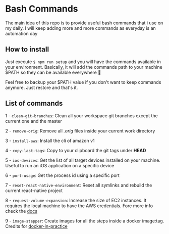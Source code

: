 # Bash Commands

The main idea of this repo is to provide useful bash commands that i use on my daily. I will keep adding
more and more commands as everyday is an automation day

## How to install

Just execute `$ npm run setup` and you will have the commands available in your environment. Basically, it will add the commands path to your machine \$PATH so they can be available everywhere :tada:

Feel free to backup your \$PATH value if you don't want to keep commands anymore. Just restore and that's it.

## List of commands

1 - `clean-git-branches`: Clean all your workspace git branches except the current one and the master

2 - `remove-orig`: Remove all _.orig_ files inside your current work directory

3 - `install-aws`: Install the cli of amazon v1

4 - `copy-last-tags`: Copy to your clipboard the git tags under **HEAD**

5 - `ios-devices`: Get the list of all target devices installed on your machine. Useful to run an iOS application on a specific device

6 - `port-usage`: Get the process id using a specific port

7 - `reset-react-native-environment`: Reset all symlinks and rebuild the current react-native project

8 - `request-volume-expansion`: Increase the size of EC2 instances. It requires the local machine to have the AWS credentials. Fore more info check the [docs](https://docs.aws.amazon.com/cli/latest/userguide/cli-chap-configure.html)

9 - `image-stepper`: Create images for all the steps inside a docker image:tag. Credits for [docker-in-practice](https://github.com/docker-in-practice/image-stepper)
